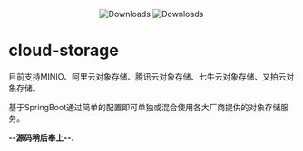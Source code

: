 <p align="center"><img src="https://img.shields.io/badge/Spring%20Boot-2.2.2.RELEASE-blue.svg" alt="Downloads"> <img src="https://img.shields.io/badge/Author-SimpleJuly-green.svg" alt="Downloads"></p>

# cloud-storage
目前支持MINIO、阿里云对象存储、腾讯云对象存储、七牛云对象存储、又拍云对象存储。

基于SpringBoot通过简单的配置即可单独或混合使用各大厂商提供的对象存储服务。

**--源码稍后奉上--**.

